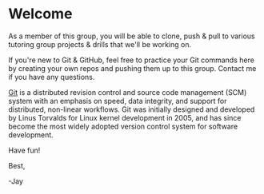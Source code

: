 Welcome
=======

As a member of this group, you will be able to clone, push & pull to various tutoring group projects & drills that we'll be working on.

If you're new to Git & GitHub, feel free to practice your Git commands here by creating your own repos and pushing them up to this group. Contact me if you have any questions.

[Git](http://en.wikipedia.org/wiki/Git_(software)) is a distributed revision control and source code management (SCM) system with an emphasis on speed, data integrity, and support for distributed, non-linear workflows. Git was initially designed and developed by Linus Torvalds for Linux kernel development in 2005, and has since become the most widely adopted version control system for software development.

Have fun!

Best,

-Jay
